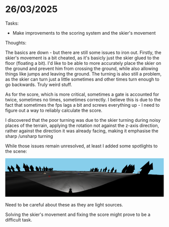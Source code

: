 # 26/03/2025

Tasks:

- Make improvements to the scoring system and the skier's movement

Thoughts:

The basics are down - but there are still some issues to iron out. Firstly, the skier's movement is a bit cheated, as it's basicly just the skier glued to the floor (floating a bit). I'd like to be able to more accurately place the skier on the ground and prevent him from crossing the ground, while also allowing things like jumps and leaving the ground. The turning is also still a problem, as the skier can turn just a little sometimes and other times turn enough to go backwards. Truly weird stuff.

As for the score, which is more critical, sometimes a gate is accounted for twice, sometimes no times, sometimes correctly. I believe this is due to the fact that sometimes the fps lags a bit and screws everything up - I need to figure out a way to reliably calculate the score.

I discovered that the poor turning was due to the skier turning during noisy places of the terrain, applying the rotation not against the z-axis direction, rather against the direction it was already facing, making it emphasise the sharp /unsharp turning

While those issues remain unresolved, at least I added some spotlights to the scene:

![alt text](image-20.png)

Need to be careful about these as they are light sources.

Solving the skier's movement and fixing the score might prove to be a difficult task.
